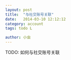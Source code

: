 ```yaml
---
layout: post
title:  "与社交账号关联"
date:   2014-03-10 12:12:12
category: account
tags: todo L

author: 小虫
---
```


TODO: 如何与社交账号关联
